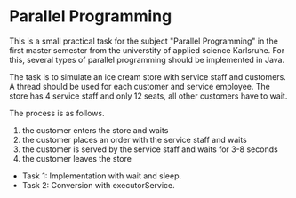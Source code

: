 # Parallel Programming 

This is a small practical task for the subject "Parallel Programming" in the first master semester from the universtity of applied science Karlsruhe. For this, several types of parallel programming should be implemented in Java.

The task is to simulate an ice cream store with service staff and customers. A thread should be used for each customer and service employee. The store has 4 service staff and only 12 seats, all other customers have to wait. 

The process is as follows.
1. the customer enters the store and waits
2. the customer places an order with the service staff and waits
3. the customer is served by the service staff and waits for 3-8 seconds
4. the customer leaves the store

- Task 1: Implementation with wait and sleep.
- Task 2: Conversion with executorService.

